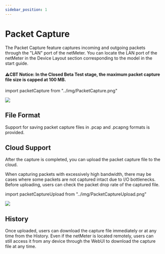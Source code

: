 ```yaml
---
sidebar_position: 1
---
```


# Packet Capture

The Packet Capture feature captures incoming and outgoing packets through the "LAN" port of the netMeter. 
You can locate the LAN port of the netMeter in the Device Layout section corresponding to the model in the start guide.

#### **⚠︎CBT Notice:** In the Closed Beta Test stage, the maximum packet capture file size is capped at 100 MB.

import packetCapture from "../img/PacketCapture.png"

<img src={packetCapture} style={{width:380}} />

## File Format

Support for saving packet capture files in .pcap and .pcapng formats is provided.

## Cloud Support

After the capture is completed, you can upload the packet capture file to the cloud.

When capturing packets with excessively high bandwidth, there may be cases where some packets are not captured 
intact due to I/O bottlenecks. Before uploading, users can check the packet drop rate of the captured file.

import packetCaptureUpload from "../img/PacketCaptureUpload.png"

<img src={packetCaptureUpload} style={{width:380}} />

## History

Once uploaded, users can download the capture file immediately or at any time from the History. 
Even if the netMeter is located remotely, users can still access it from any device through the WebUI 
to download the capture file at any time.